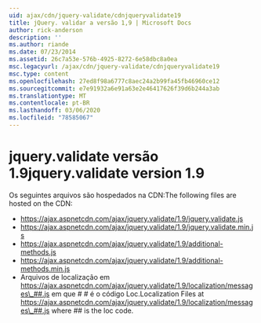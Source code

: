 ```yaml
---
uid: ajax/cdn/jquery-validate/cdnjqueryvalidate19
title: jQuery. validar a versão 1,9 | Microsoft Docs
author: rick-anderson
description: ''
ms.author: riande
ms.date: 07/23/2014
ms.assetid: 26c7a53e-576b-4925-8272-6e58dbc8a0ea
msc.legacyurl: /ajax/cdn/jquery-validate/cdnjqueryvalidate19
msc.type: content
ms.openlocfilehash: 27ed8f98a6777c8aec24a2b99fa45fb46960ce12
ms.sourcegitcommit: e7e91932a6e91a63e2e46417626f39d6b244a3ab
ms.translationtype: MT
ms.contentlocale: pt-BR
ms.lasthandoff: 03/06/2020
ms.locfileid: "78585067"
---
```

# <a name="jqueryvalidate-version-19"></a><span data-ttu-id="acc0c-102">jquery.validate versão 1.9</span><span class="sxs-lookup"><span data-stu-id="acc0c-102">jquery.validate version 1.9</span></span>

<span data-ttu-id="acc0c-103">Os seguintes arquivos são hospedados na CDN:</span><span class="sxs-lookup"><span data-stu-id="acc0c-103">The following files are hosted on the CDN:</span></span>

- https://ajax.aspnetcdn.com/ajax/jquery.validate/1.9/jquery.validate.js
- https://ajax.aspnetcdn.com/ajax/jquery.validate/1.9/jquery.validate.min.js
- https://ajax.aspnetcdn.com/ajax/jquery.validate/1.9/additional-methods.js
- https://ajax.aspnetcdn.com/ajax/jquery.validate/1.9/additional-methods.min.js
- <span data-ttu-id="acc0c-104">Arquivos de localização em https://ajax.aspnetcdn.com/ajax/jquery.validate/1.9/localization/messages\_##.js em que # # é o código Loc.</span><span class="sxs-lookup"><span data-stu-id="acc0c-104">Localization Files at https://ajax.aspnetcdn.com/ajax/jquery.validate/1.9/localization/messages\_##.js where ## is the loc code.</span></span>
